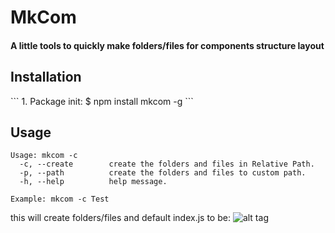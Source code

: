 <h1>MkCom</h1>


<h4>A little tools to quickly make folders/files for components structure layout</h4>

<h2>Installation</h2>
``` 
1. Package init:
$ npm install mkcom -g
```

## Usage

```
Usage: mkcom -c
  -c, --create        create the folders and files in Relative Path.
  -p, --path          create the folders and files to custom path.
  -h, --help          help message.
```

```
Example: mkcom -c Test
```

this will create folders/files and default index.js to be:
![alt tag](http://www.pixhoster.info/f/2016-07/d4fc95a3138bbb0707617499cbd468fc.png)